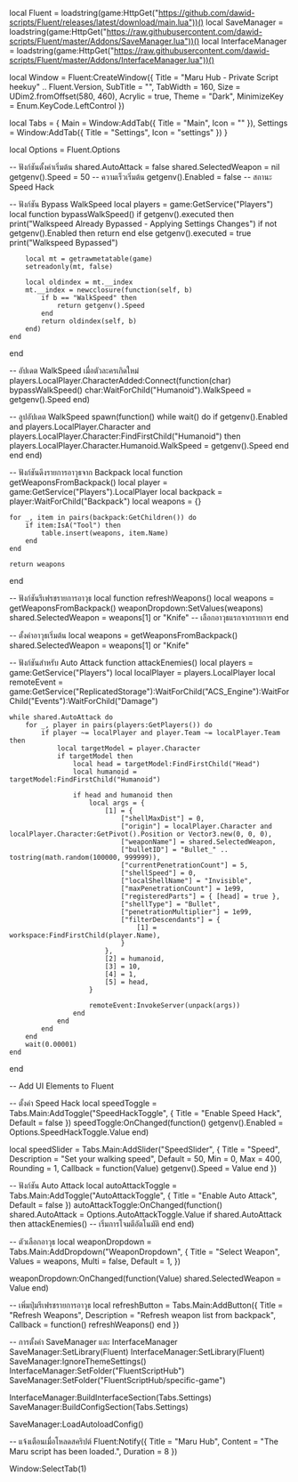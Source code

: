 local Fluent = loadstring(game:HttpGet("https://github.com/dawid-scripts/Fluent/releases/latest/download/main.lua"))()
local SaveManager = loadstring(game:HttpGet("https://raw.githubusercontent.com/dawid-scripts/Fluent/master/Addons/SaveManager.lua"))()
local InterfaceManager = loadstring(game:HttpGet("https://raw.githubusercontent.com/dawid-scripts/Fluent/master/Addons/InterfaceManager.lua"))()

local Window = Fluent:CreateWindow({
    Title = "Maru Hub - Private Script heekuy" .. Fluent.Version,
    SubTitle = "",
    TabWidth = 160,
    Size = UDim2.fromOffset(580, 460),
    Acrylic = true,
    Theme = "Dark",
    MinimizeKey = Enum.KeyCode.LeftControl
})

local Tabs = {
    Main = Window:AddTab({ Title = "Main", Icon = "" }),
    Settings = Window:AddTab({ Title = "Settings", Icon = "settings" })
}

local Options = Fluent.Options

-- ฟังก์ชันตั้งค่าเริ่มต้น
shared.AutoAttack = false
shared.SelectedWeapon = nil
getgenv().Speed = 50 -- ความเร็วเริ่มต้น
getgenv().Enabled = false -- สถานะ Speed Hack

-- ฟังก์ชัน Bypass WalkSpeed
local players = game:GetService("Players")
local function bypassWalkSpeed()
    if getgenv().executed then
        print("Walkspeed Already Bypassed - Applying Settings Changes")
        if not getgenv().Enabled then
            return
        end
    else
        getgenv().executed = true
        print("Walkspeed Bypassed")

        local mt = getrawmetatable(game)
        setreadonly(mt, false)

        local oldindex = mt.__index
        mt.__index = newcclosure(function(self, b)
            if b == "WalkSpeed" then
                return getgenv().Speed
            end
            return oldindex(self, b)
        end)
    end
end

-- อัปเดต WalkSpeed เมื่อตัวละครเกิดใหม่
players.LocalPlayer.CharacterAdded:Connect(function(char)
    bypassWalkSpeed()
    char:WaitForChild("Humanoid").WalkSpeed = getgenv().Speed
end)

-- ลูปอัปเดต WalkSpeed
spawn(function()
    while wait() do
        if getgenv().Enabled and players.LocalPlayer.Character and players.LocalPlayer.Character:FindFirstChild("Humanoid") then
            players.LocalPlayer.Character.Humanoid.WalkSpeed = getgenv().Speed
        end
    end
end)

-- ฟังก์ชันดึงรายการอาวุธจาก Backpack
local function getWeaponsFromBackpack()
    local player = game:GetService("Players").LocalPlayer
    local backpack = player:WaitForChild("Backpack")
    local weapons = {}

    for _, item in pairs(backpack:GetChildren()) do
        if item:IsA("Tool") then
            table.insert(weapons, item.Name)
        end
    end

    return weapons
end

-- ฟังก์ชันรีเฟรชรายการอาวุธ
local function refreshWeapons()
    local weapons = getWeaponsFromBackpack()
    weaponDropdown:SetValues(weapons)
    shared.SelectedWeapon = weapons[1] or "Knife"  -- เลือกอาวุธแรกจากรายการ
end

-- ตั้งค่าอาวุธเริ่มต้น
local weapons = getWeaponsFromBackpack()
shared.SelectedWeapon = weapons[1] or "Knife"

-- ฟังก์ชันสำหรับ Auto Attack
function attackEnemies()
    local players = game:GetService("Players")
    local localPlayer = players.LocalPlayer
    local remoteEvent = game:GetService("ReplicatedStorage"):WaitForChild("ACS_Engine"):WaitForChild("Events"):WaitForChild("Damage")

    while shared.AutoAttack do
        for _, player in pairs(players:GetPlayers()) do
            if player ~= localPlayer and player.Team ~= localPlayer.Team then
                local targetModel = player.Character
                if targetModel then
                    local head = targetModel:FindFirstChild("Head")
                    local humanoid = targetModel:FindFirstChild("Humanoid")

                    if head and humanoid then
                        local args = {
                            [1] = {
                                ["shellMaxDist"] = 0,
                                ["origin"] = localPlayer.Character and localPlayer.Character:GetPivot().Position or Vector3.new(0, 0, 0),
                                ["weaponName"] = shared.SelectedWeapon,
                                ["bulletID"] = "Bullet_" .. tostring(math.random(100000, 999999)),
                                ["currentPenetrationCount"] = 5,
                                ["shellSpeed"] = 0,
                                ["localShellName"] = "Invisible",
                                ["maxPenetrationCount"] = 1e99,
                                ["registeredParts"] = { [head] = true },
                                ["shellType"] = "Bullet",
                                ["penetrationMultiplier"] = 1e99,
                                ["filterDescendants"] = {
                                    [1] = workspace:FindFirstChild(player.Name),
                                }
                            },
                            [2] = humanoid,
                            [3] = 10,
                            [4] = 1,
                            [5] = head,
                        }

                        remoteEvent:InvokeServer(unpack(args))
                    end
                end
            end
        end
        wait(0.00001)
    end
end

-- Add UI Elements to Fluent

-- ตั้งค่า Speed Hack
local speedToggle = Tabs.Main:AddToggle("SpeedHackToggle", { Title = "Enable Speed Hack", Default = false })
speedToggle:OnChanged(function()
    getgenv().Enabled = Options.SpeedHackToggle.Value
end)

local speedSlider = Tabs.Main:AddSlider("SpeedSlider", {
    Title = "Speed",
    Description = "Set your walking speed",
    Default = 50,
    Min = 0,
    Max = 400,
    Rounding = 1,
    Callback = function(Value)
        getgenv().Speed = Value
    end
})

-- ฟังก์ชัน Auto Attack
local autoAttackToggle = Tabs.Main:AddToggle("AutoAttackToggle", { Title = "Enable Auto Attack", Default = false })
autoAttackToggle:OnChanged(function()
    shared.AutoAttack = Options.AutoAttackToggle.Value
    if shared.AutoAttack then
        attackEnemies()  -- เริ่มการโจมตีอัตโนมัติ
    end
end)

-- ตัวเลือกอาวุธ
local weaponDropdown = Tabs.Main:AddDropdown("WeaponDropdown", {
    Title = "Select Weapon",
    Values = weapons,
    Multi = false,
    Default = 1,
})

weaponDropdown:OnChanged(function(Value)
    shared.SelectedWeapon = Value
end)

-- เพิ่มปุ่มรีเฟรชรายการอาวุธ
local refreshButton = Tabs.Main:AddButton({
    Title = "Refresh Weapons",
    Description = "Refresh weapon list from backpack",
    Callback = function()
        refreshWeapons()
    end
})

-- การตั้งค่า SaveManager และ InterfaceManager
SaveManager:SetLibrary(Fluent)
InterfaceManager:SetLibrary(Fluent)
SaveManager:IgnoreThemeSettings()
InterfaceManager:SetFolder("FluentScriptHub")
SaveManager:SetFolder("FluentScriptHub/specific-game")

InterfaceManager:BuildInterfaceSection(Tabs.Settings)
SaveManager:BuildConfigSection(Tabs.Settings)

SaveManager:LoadAutoloadConfig()

-- แจ้งเตือนเมื่อโหลดสคริปต์
Fluent:Notify({
    Title = "Maru Hub",
    Content = "The Maru script has been loaded.",
    Duration = 8
})

Window:SelectTab(1)
